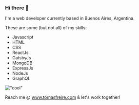 ### Hi there 👋

I'm a web developer currently based in Buenos Aires, Argentina.

These are some (but not all) of my skills:

* Javascript
* HTML
* CSS
* ReactJs
* GatsbyJs
* MongoDB
* ExpressJs
* NodeJs
* GraphQL

!["cool"](https://media.giphy.com/media/11ISwbgCxEzMyY/giphy.gif)

Reach me @ www.tomasfreire.com & let's work together!

<!--
**tomasfrancizco/tomasfrancizco** is a ✨ _special_ ✨ repository because its `README.md` (this file) appears on your GitHub profile.

Here are some ideas to get you started:

- 🔭 I’m currently working on ...
- 🌱 I’m currently learning ...
- 👯 I’m looking to collaborate on ...
- 🤔 I’m looking for help with ...
- 💬 Ask me about ...
- 📫 How to reach me: ...
- 😄 Pronouns: ...
- ⚡ Fun fact: ...
-->
